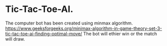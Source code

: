 # Tic-Tac-Toe-AI.
The computer bot has been created using minmax algorithm.
https://www.geeksforgeeks.org/minimax-algorithm-in-game-theory-set-3-tic-tac-toe-ai-finding-optimal-move/
The bot will ethier win or the match will draw.


